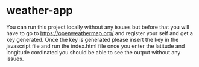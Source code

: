 # weather-app
You can run this project locally without any issues but before that you will have to go to
https://openweathermap.org/ and register your self and get a key generated.
Once the key is generated please insert the key in the javascript file and run the index.html file
once you enter the latitude and longitude cordinated you should be able to see the output without any issues.

